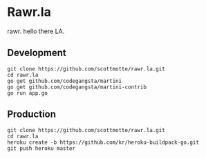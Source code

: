 # Rawr.la

rawr. hello there LA.

## Development

```
git clone https://github.com/scottmotte/rawr.la.git
cd rawr.la
go get github.com/codegangsta/martini
go get github.com/codegangsta/martini-contrib
go run app.go
```

## Production

```
git clone https://github.com/scottmotte/rawr.la.git
cd rawr.la
heroku create -b https://github.com/kr/heroku-buildpack-go.git 
git push heroku master
```

